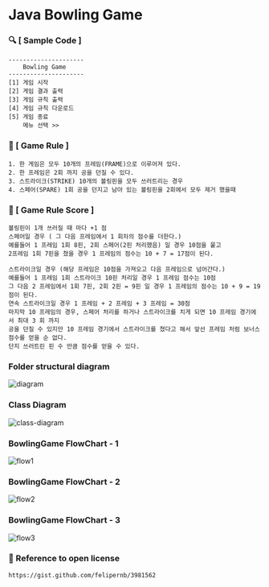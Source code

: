 # Java Bowling Game

### 🔍 [ Sample Code ]
    ---------------------
        Bowling Game	
    ---------------------
    [1] 게임 시작
    [2] 게임 결과 출력
    [3] 게임 규칙 출력
    [4] 게임 규칙 다운로드
    [5] 게임 종료
        메뉴 선택 >> 
### 📝 [ Game Rule ]
	1. 한 게임은 모두 10개의 프레임(FRAME)으로 이루어져 있다.
	2. 한 프레임은 2회 까지 공을 던질 수 있다.
	3. 스트라이크(STRIKE) 10개의 볼링핀을 모두 쓰러트리는 경우
	4. 스페어(SPARE) 1회 공을 던지고 남아 있는 볼링핀을 2회에서 모두 제거 했을때

### 📝 [ Game Rule Score ]
	볼링핀이 1개 쓰러질 때 마다 +1 점
	스페어일 경우 ( 그 다음 프레임에서 1 회차의 점수를 더한다.)
	예를들어 1 프레임 1회 8핀, 2회 스페어(2핀 처리했음) 일 경우 10점을 뭍고
	2프레임 1회 7핀을 쳤을 경우 1 프레임의 점수는 10 + 7 = 17점이 된다.

    스트라이크일 경우 (해당 프레임은 10점을 가져오고 다음 프레임으로 넘어간다.)
	예를들어 1 프레임 1회 스트라이크 10핀 처리일 경우 1 프레임 점수는 10점
	그 다음 2 프레임에서 1회 7핀, 2회 2핀 = 9핀 일 경우 1 프레임의 점수는 10 + 9 = 19점이 된다.
	연속 스트라이크일 경우 1 프레임 + 2 프레임 + 3 프레임 = 30점
	마지막 10 프레임의 경우, 스페어 처리를 하거나 스트라이크를 치게 되면 10 프레임 경기에서 최대 3 회 까지
    공을 던질 수 있지만 10 프레임 경기에서 스트라이크를 쳤다고 해서 앞선 프레임 처럼 보너스 점수를 얻을 순 없다.
    단지 쓰러트린 핀 수 만큼 점수를 얻을 수 있다.

### Folder structural diagram
![diagram](https://user-images.githubusercontent.com/61968619/192010101-69037fac-ecc0-4ecb-945f-8288af6e63b0.png)

### Class Diagram
![class-diagram](https://user-images.githubusercontent.com/61968619/192010008-7ddd6c7b-78fa-4c3a-bb87-ab5615d385db.png)

### BowlingGame FlowChart - 1
![flow1](https://user-images.githubusercontent.com/61968619/192010162-512ec810-4aa8-45bd-b584-4cb3780c7e0d.png)

### BowlingGame FlowChart - 2
![flow2](https://user-images.githubusercontent.com/61968619/192010193-c39462cd-9188-4144-ba40-9267cca72f20.png)

### BowlingGame FlowChart - 3
![flow3](https://user-images.githubusercontent.com/61968619/192010218-0313b6ca-57a8-4da1-bca5-07e408cb294e.png)

### 📎 Reference to open license
    https://gist.github.com/felipernb/3981562

